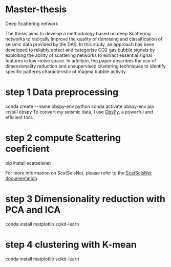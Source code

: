 # Master-thesis
Deep Scattering network

The thesis aims to develop a methodology based on deep Scattering  networks to radically improve the quality of denoising and classification of seismic data provided by the DAS. In this study, an approach has been developed to reliably detect and categorise CO2 gas bubble signals by exploiting the ability of scattering networks to extract essential signal features in low-noise space. In addition, the paper describes the use of dimensionality reduction and unsupervised clustering techniques to identify specific patterns characteristic of magma bubble activity.

# step 1 Data preprocessing

conda create --name obspy-env python
conda activate obspy-env
pip install obspy
To convert my seismic data, I use [ObsPy](https://docs.obspy.org/tutorial/index.html), a powerful and efficient tool.

# step 2 compute Scattering coeficient
pip install scatseisnet

For more information on ScatSeisNet, please refer to the [ScatSeisNet documentation](https://scatseisnet.readthedocs.io/en/latest/autoapi/scatseisnet/index.html).

# step 3 Dimensionality reduction with PCA and ICA

conda install matplotlib scikit-learn

# step 4 clustering with K-mean
conda install matplotlib scikit-learn
